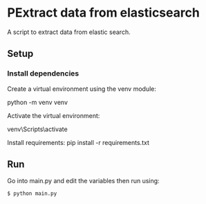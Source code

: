 # PExtract data from elasticsearch

A script to extract data from elastic search.

## Setup

### Install dependencies

   Create a virtual environment using the venv module:

   python -m venv venv

   Activate the virtual environment:

   venv\Scripts\activate

   Install requirements:
   pip install -r requirements.txt

## Run

   Go into main.py and edit the variables then run using:

    $ python main.py
